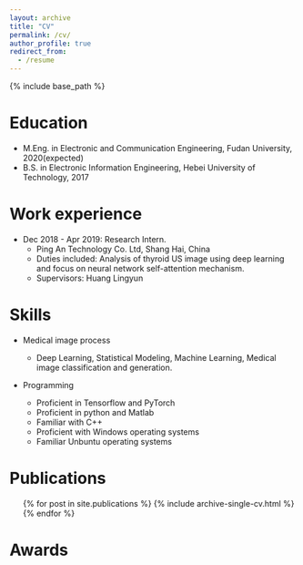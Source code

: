 ```yaml
---
layout: archive
title: "CV"
permalink: /cv/
author_profile: true
redirect_from:
  - /resume
---
```


{% include base_path %}

Education
======
* M.Eng. in Electronic and Communication Engineering, Fudan University, 2020(expected)
* B.S. in Electronic Information Engineering, Hebei University of Technology, 2017

Work experience
======
* Dec 2018 - Apr 2019:  Research Intern.
  * Ping An Technology Co. Ltd, Shang Hai, China
  * Duties included: Analysis of thyroid US image using deep learning and focus on neural network self-attention mechanism.
  * Supervisors: Huang Lingyun
  
Skills
======
* Medical image process
  * Deep Learning, Statistical Modeling, Machine Learning, 
Medical image classification and generation. 

* Programming
  * Proficient in Tensorflow and PyTorch 
  * Proficient in python and Matlab 
  * Familiar with C++ 
  * Proficient with Windows operating systems
  * Familiar Unbuntu operating systems


Publications
======
  <ul>{% for post in site.publications %}
    {% include archive-single-cv.html %}
  {% endfor %}</ul>
  

  
Awards
======



